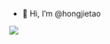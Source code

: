 - 👋 Hi, I’m @hongjietao

<!---
hongjietao/hongjietao is a ✨ special ✨ repository because its `README.md` (this file) appears on your GitHub profile.
You can click the Preview link to take a look at your changes.
--->

![](https://github-readme-stats.vercel.app/api?username=hongjietao)
